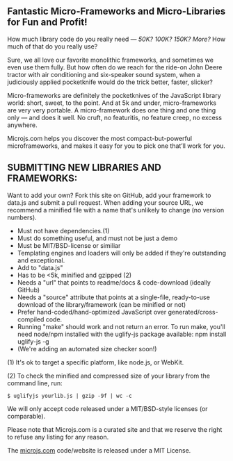 Fantastic Micro-Frameworks and Micro-Libraries for Fun and Profit!
-----

How much library code do you really need — *50K? 100K? 150K? More?*
How much of that do you really use?

Sure, we all love our favorite monolithic frameworks, and sometimes we even
use them fully. But how often do we reach for the ride-on John Deere tractor
with air conditioning and six-speaker sound system, when a judiciously
applied pocketknife would do the trick better, faster, slicker?

Micro-frameworks are definitely the pocketknives of the JavaScript library
world: short, sweet, to the point. And at 5k and under, micro-frameworks are
very very portable. A micro-framework does one thing and one thing only —
and does it well. No cruft, no featuritis, no feature creep, no excess anywhere.

Microjs.com helps you discover the most compact-but-powerful microframeworks,
and makes it easy for you to pick one that’ll work for you.

SUBMITTING NEW LIBRARIES AND FRAMEWORKS:
-------

Want to add your own? Fork this site on GitHub, add your framework to data.js
and submit a pull request. When adding your source URL, we recommend a minified
file with a name that's unlikely to change (no version numbers).

  * Must not have dependencies.(1)
  * Must do something useful, and must not be just a demo
  * Must be MIT/BSD-license or similiar
  * Templating engines and loaders will only be added if they're outstanding and exceptional.
  * Add to "data.js"
  * Has to be <5k, minified and gzipped (2)
  * Needs a "url" that points to readme/docs & code-download (ideally GitHub)
  * Needs a "source" attribute that points at a single-file, ready-to-use download of the library/framework (can be minified or not)
  * Prefer hand-coded/hand-optimized JavaScript over generated/cross-compiled code.
  * Running "make" should work and not return an error. To run make, you'll need node/npm installed with the uglify-js package available: npm install uglify-js -g
  * (We're adding an automated size checker soon!)

(1) It's ok to target a specific platform, like node.js, or WebKit.

(2) To check the minified and compressed size of your library from the command line, run:

    $ uglifyjs yourlib.js | gzip -9f | wc -c

We will only accept code released under a MIT/BSD-style licenses (or comparable).

Please note that Microjs.com is a curated site and that we reserve the right to refuse
any listing for any reason.

The [microjs.com](http://microjs.com) code/website is released under a MIT License.
